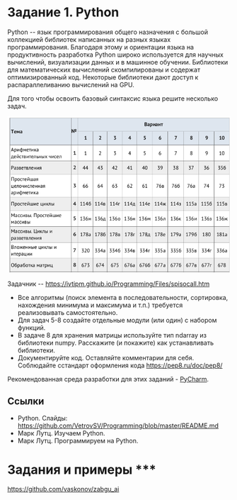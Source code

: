 # Задание 1. Python

Python -- язык программирования общего назначения с большой коллекцией библиотек написанных на разных языках программирования. Благодаря этому и ориентации языка на продуктивность разработка Python широко используется для научных вычислений, визуализации данных и в машинное обучении. Библиотеки для математических вычислений скомпилированы и содержат оптимизированный код. Некоторые библиотеки дают доступ к распараллеливанию вычислений на GPU.

Для того чтобы освоить базовый синтаксис языка решите несколько задач.

![](https://raw.githubusercontent.com/ivtipm/ProcessCalculus/master/2021/python-tasks-table.png)

Задачник -- https://ivtipm.github.io/Programming/Files/spisocall.htm

- Все алгоритмы (поиск элемента в последовательности, сортировка, нахождения минимума и максимума и т.п.) требуется реализовывать самостоятельно.
- Для задач 5-8 создайте отдельные модули (или один) с набором функций.
- В задаче 8 для хранения матрицы используйте тип ndarray из библиотеки numpy. Расскажите (и покажите) как устанавливать библиотеки.
- Документируйте код. Оставляйте комментарии для себя. Соблюдайте cстандарт оформления кода https://pep8.ru/doc/pep8/

Рекомендованная среда разработки для этих заданий - [PyCharm](https://www.jetbrains.com/ru-ru/pycharm/download/).

## Ссылки
- Python. Слайды: https://github.com/VetrovSV/Programming/blob/master/README.md
- Марк Лутц. Изучаем Python.
- Марк Лутц. Программируем на Python.

# Задания и примеры ***
https://github.com/vaskonov/zabgu_ai
